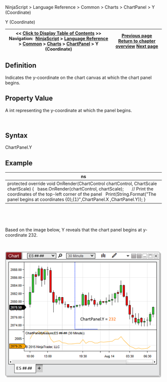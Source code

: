 ﻿


NinjaScript \> Language Reference \> Common \> Charts \> ChartPanel \> Y (Coordinate)






















Y (Coordinate)







| \<\< [Click to Display Table of Contents](y_coordinate_chartpanel.md) \>\> **Navigation:**     [NinjaScript](ninjascript-1.md) \> [Language Reference](language_reference_wip-1.md) \> [Common](common-1.md) \> [Charts](chart-1.md) \> [ChartPanel](chartpanel-1.md) \> Y (Coordinate) | [Previous page](x_coordinate_chartpanel-1.md) [Return to chapter overview](chartpanel-1.md) [Next page](chartscale-1.md) |
| --- | --- |











## Definition


Indicates the y\-coordinate on the chart canvas at which the chart panel begins. 


## 


## Property Value


A int representing the y\-coordinate at which the panel begins. 


 


## Syntax


ChartPanel.Y


## 


## Example




| ns |
| --- |
| protected override void OnRender(ChartControl chartControl, ChartScale chartScale) {    base.OnRender(chartControl, chartScale);         // Print the coordinates of the top\-left corner of the panel    Print(String.Format("The panel begins at coordinates {0},{1}",ChartPanel.X ,ChartPanel.Y)); } |



 


 


Based on the image below, Y reveals that the chart panel begins at y\-coordinate 232\.


 


![ChartPanel_Y](chartpanel_y.png)








